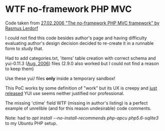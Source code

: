 WTF no-framework PHP MVC
========================

Code taken from [27.02.2006 "The no-framework PHP MVC framework" by
Rasmus Lerdorf](https://toys.lerdorf.com/archives/38-The-no-framework-PHP-MVC-framework.html)

I could not find this code besides author's page and having difficulty evaluating
author's design decision decided to re-create it in a runnable form to study that.

Had to add categories.txt, 'items' table creation with correct schema
and yui-0.11.3 ([Aug. 2006](https://yuiblog.com/blog/2006/08/28/yui-release-113))
files (2.9.0 also worked but I could not find a reason to keep them)

Use these yui/ files **only** inside a temporary sandbox!

This PoC works by some definition of "work" but its UX is creepy and [just
released](https://yuiblog.com/blog/2006/02/13/the-yahoo-user-interface-library)
YUI use seems neither justified nor professional.

The missing 'ctime' field WTF (missing in author's listing) is a perfect example of unrelible (and for this reason undesirable) code comments.

Note: had to *apt install --no-install-recommends php-apcu php5.6-sqlite3* to my Ubuntu PHP setup.
